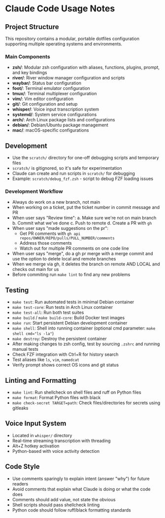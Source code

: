 # Claude Code Usage Notes

## Project Structure
This repository contains a modular, portable dotfiles configuration supporting multiple operating systems and environments.

### Main Components
- **zsh/**: Modular zsh configuration with aliases, functions, plugins, prompt, and key bindings
- **river/**: River window manager configuration and scripts
- **waybar/**: Status bar configuration
- **foot/**: Terminal emulator configuration
- **tmux/**: Terminal multiplexer configuration
- **vim/**: Vim editor configuration
- **git/**: Git configuration and setup
- **whisper/**: Voice input transcription system
- **systemd/**: System service configurations
- **arch/**: Arch Linux package lists and configurations
- **debian/**: Debian/Ubuntu package management
- **mac/**: macOS-specific configurations

## Development
- Use the `scratch/` directory for one-off debugging scripts and temporary files
- `scratch/` is gitignored, so it's safe for experimentation
- Claude can create and run scripts in `scratch/` for debugging
- Example: `scratch/debug_fzf.zsh` - script to debug FZF loading issues

### Development Workflow
- Always do work on a new branch, not main
- When working on a ticket, put the ticket number in commit message and PR
- When user says "Review time":
  a. Make sure we're not on main branch
  b. Commit what we've done
  c. Push to remote
  d. Create a PR with `gh`
- When user says "made suggestions on the pr":
  - Get PR comments with `gh api repos/OWNER/REPO/pulls/PULL_NUMBER/comments`
  - Address those comments
  - Watch out for multiple PR comments on one code line
- When user says "merge", do a gh pr merge with a merge commit and use the option to delete local and remote branches
- When we merge via gh, it deletes the branch on remote AND LOCAL and checks out main for us
- Before commiting run `make lint` to find any new problems

## Testing
- `make test`: Run automated tests in minimal Debian container
- `make test-core`: Run tests in Arch Linux container
- `make test-all`: Run both test suites
- `make build` / `make build-core`: Build Docker test images
- `make run`: Start persistent Debian development container
- `make shell`: Shell into running container (optional cmd parameter: `make shell cmd="ls -la"`)
- `make destroy`: Destroy the persistent container
- After making changes to zsh config, test by sourcing `.zshrc` and running manual tests
- Check FZF integration with Ctrl+R for history search
- Test aliases like `ls`, `vim`, `namedcat`
- Verify prompt shows correct OS icons and git status

## Linting and Formatting
- `make lint`: Run shellcheck on shell files and ruff on Python files
- `make format`: Format Python files with black
- `make check-secret TARGET=path`: Check files/directories for secrets using gitleaks

## Voice Input System
- Located in `whisper/` directory
- Real-time streaming transcription with threading
- Alt+Z hotkey activation
- Python-based with voice activity detection

## Code Style
- Use comments sparingly to explain intent (answer "why") for future readers
- Avoid comments that explain what Claude is doing or what the code does
- Comments should add value, not state the obvious
- Shell scripts should pass shellcheck linting
- Python code should follow ruff/black formatting standards